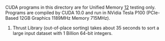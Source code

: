 CUDA programs in this directory are for Unified Memory [1](https://devblogs.nvidia.com/unified-memory-cuda-beginners/)[2](https://devblogs.nvidia.com/beyond-gpu-memory-limits-unified-memory-pascal/) testing only. Programs are compiled by CUDA 10.0 and run in NVidia Tesla P100 (PCIe-Based 12GB Graphics 1189MHz Memory 715MHz).

1. Thrust Library (out-of-place sorting) takes about 35 seconds to sort a large input dataset with 1 Billion 64-bit integers.
